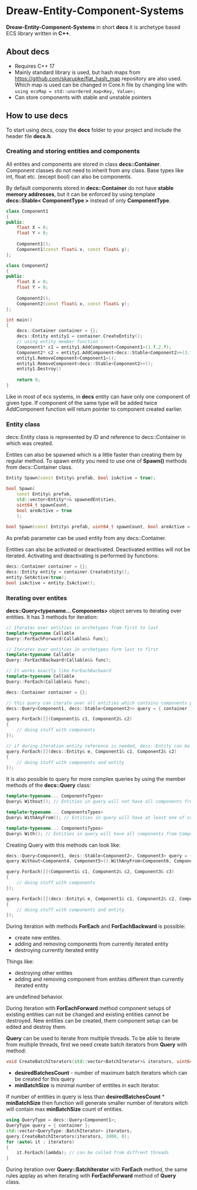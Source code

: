 # Dreaw-Entity-Component-Systems
**Dreaw-Entity-Component-Systems** in short **decs** it is archetype based ECS library written in **C++**.<br/>

## About decs
* Requires C++ 17
* Mainly standard library is used, but hash maps from https://github.com/skarupke/flat_hash_map repository are also used. Which map is used can be changed in Core.h file by changing line with: ``` using ecsMap = std::unordered_map<Key, Value>; ```
* Can store components with stable and unstable pointers


## How to use **decs**
To start using decs, copy the **decs** folder to your project and include the header file **decs.h**.

### Creating and storing entities and components
All entites and components are stored in class **decs::Container**.<br/>
Component classes do not need to inherit from any class. Base types like int, float etc. (except bool) can also be components.<br/>

By default components stored in **decs::Container** do not have **stable memory addresses**, but it can be enforced by using template **decs::Stable< ComponentType >** instead of only **ComponentType**.<br/>

```cpp
class Component1
{
public:
	float X = 0;
	float Y = 0;
	
	Component1();
	Component1(const float& x, const float& y);
};

class Component2
{
public:
	float X = 0;
	float Y = 0;
	
	Component2();
	Component2(const float& x, const float& y);
};

int main()
{
	decs::Container container = {};
	decs::Entity entity1 = container.CreateEntity();
	// using entity member function :
	Component1* c1 = entity1.AddComponent<Component1>(1.f,2.f);
	Component2* c2 = entity1.AddComponent<decs::Stable<Component2>>(3.f,4.f);
	entity1.RemoveComponent<Component1>();
	entity1.RemoveComponent<decs::Stable<Component2>>();
	entity1.Destroy()
	
	return 0;
}
```

Like in most of ecs systems, in **decs** entity can have only one component of given type. If component of the same type will be added twice AddComponent function will return pointer to component created earlier.<br/>

### Entity class
decs::Entity class is represented by ID and reference to decs::Container in which was created.<br/>

Entites can also be spawned which is a little faster than creating them by regular method. To spawn entity you need to use one of **Spawn()** methods from decs::Container class.
```cpp
Entity Spawn(const Entity& prefab, bool isActive = true);

bool Spawn(
	const Entity& prefab, 
	std::vector<Entity*>& spawnedEntities, 
	uint64_t spawnCount, 
	bool areActive = true
	);
	
bool Spawn(const Entity& prefab, uint64_t spawnCount, bool areActive = true);
```
As prefab parameter can be used entity from any decs::Container.

Entities can also be activated or deactivated. Deactivated entities will not be iterated. Activating and deactivating is performed by functions:
```cpp
decs::Container container = {};
decs::Entity entity = container.CreateEntity();
entity.SetActive(true);
bool isActive = entity.IsActive();
```

### Iterating over entites
**decs::Query<typename... Components>** object serves to iterating over entities. It has 3 methods for iteration:
```cpp
// Iterates over entities in archetypes from first to last
template<typename Callable
Query::ForEachForward(Callable&& func);

// Iterates over entities in archetypes form last to first
template<typename Callable
Query::ForEachBackward(Callable&& func);

// It works exactly like ForEachBackward
template<typename Callable
Query::ForEach(Callable&& func);

```

```cpp
decs::Container container = {}; 

// this query can iterate over all entities which contains components passed as template parameters
decs::Query<Component1, decs::Stable<Component2>> query = { container }; 

query.ForEach([](Component1& c1, Component2& c2)
{
	// doing stuff with components
});

// if during iteration entity reference is needed, decs::Entity can be placed as first parameter of passed callable to ForEach function 
query.ForEach([](decs::Entity& e, Component1& c1, Component2& c2)
{
	// doing stuff with components and entity
});
```
It is also possible to query for more complex queries by using the member methods of the **decs::Query** class:
```cpp
template<typename... ComponentsTypes>
Query& Without(); // Entities in query will not have all components from ComponetsTypes parameters list
```
```cpp
template<typename... ComponentsTypes>
Query& WithAnyFrom(); // Entities in query will have at least one of component from ComponentTypes parameters list
```
```cpp
template<typename... ComponentsTypes>
Query& With(); // Entities in query will have all components from ComponentTypes parameters list
```

Creating Query with this methods can look like:
```cpp
decs::Query<Component1, decs::Stable<Component2>, Component3> query = { container };
query.Without<Component4, Component5>().WithAnyFrom<Component6, Component7>().With<Component8, Component9>();

query.ForEach([](Component1& c1, Component2& c2, Component3& c3)
{
	// doing stuff with components
});

query.ForEach([](decs::Entity& e, Component1& c1, Component2& c2, Component3& c3)
{
	// doing stuff with components and entity
});
```

During iteration with methods **ForEach** and **ForEachBackward** is possible:
* create new entites. 
* adding and removing components from currently iterated entity
* destroying currently iterated entity

Things like:
* destroying other entites
* adding and removing component from entities different than currently iterated entity

are undefined behavior.

During Iteration with **ForEachForward** method component setups of existing entities can not be changed and existing entities cannot be destroyed. New entities can be created, them component setup can be edited and destroy them.

**Query** can be used to iterate from multiple threads. To be able to iterate from multiple threads, first we need create batch iterators from **Query** with method:
```cpp
void CreateBatchIterators(std::vector<BatchIterator>& iterators, uint64_t desiredBatchesCount, uint64_t minBatchSize);
```
* **desiredBatchesCount** - number of maximum batch iterators which can be created for this query
* **minBatchSize** is minimal number of enttites in each iterator. 

If number of entities in query is less than **desiredBatchesCount** * **minBatchSize** then function will generate smaller number of iterators witch will contain max **minBatchSize** count of entities.

```cpp
using QueryType = decs::Query<Component1>;
QueryType query = { container };
std::vector<QueryType::BatchIterator> iterators;
query.CreateBatchIterators(iterators, 1000, 8);
for (auto& it : iterators)
{
	it.ForEach(lambda); // can be called from diffrent threads
}
```
During iteration over **Query::BatchIterator** with **ForEach** method, the same rules applay as when iterating with **ForEachForward** method of **Query** class.


